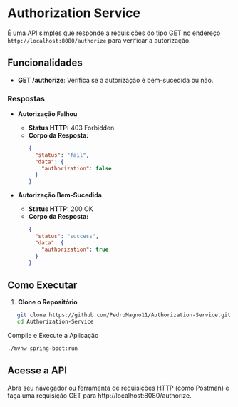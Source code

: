 # Authorization Service

É uma API simples que responde a requisições do tipo GET no endereço 
`http://localhost:8080/authorize` para verificar a autorização.

## Funcionalidades

- **GET /authorize**: Verifica se a autorização é bem-sucedida ou não.

### Respostas

- **Autorização Falhou**
    - **Status HTTP:** 403 Forbidden
    - **Corpo da Resposta:**
      ```json
      {
        "status": "fail",
        "data": {
          "authorization": false
        }
      }
      ```

- **Autorização Bem-Sucedida**
    - **Status HTTP:** 200 OK
    - **Corpo da Resposta:**
      ```json
      {
        "status": "success",
        "data": {
          "authorization": true
        }
      }
      ```

## Como Executar

1. **Clone o Repositório**
```bash
   git clone https://github.com/PedroMagno11/Authorization-Service.git
   cd Authorization-Service
```
Compile e Execute a Aplicação
````bash
./mvnw spring-boot:run
````
## Acesse a API

Abra seu navegador ou ferramenta de requisições HTTP (como Postman) e faça uma requisição GET para http://localhost:8080/authorize.
